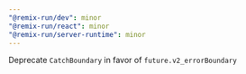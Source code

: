 ```yaml
---
"@remix-run/dev": minor
"@remix-run/react": minor
"@remix-run/server-runtime": minor
---
```


Deprecate `CatchBoundary` in favor of `future.v2_errorBoundary`
